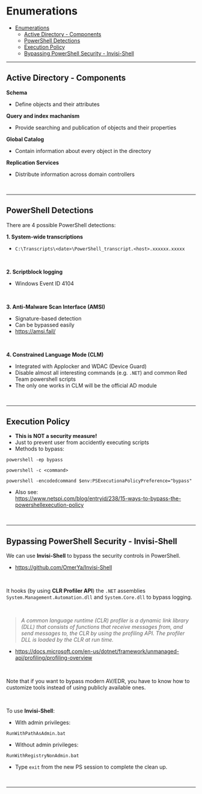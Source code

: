 # Enumerations

- [Enumerations](#enumerations)
  - [Active Directory - Components](#active-directory---components)
  - [PowerShell Detections](#powershell-detections)
  - [Execution Policy](#execution-policy)
  - [Bypassing PowerShell Security - Invisi-Shell](#bypassing-powershell-security---invisi-shell)

---

## Active Directory - Components

**Schema**

- Define objects and their attributes

**Query and index machanism**

- Provide searching and publication of objects and their properties

**Global Catalog**

- Contain information about every object in the directory

**Replication Services**

- Distribute information across domain controllers

<br/>

----

## PowerShell Detections

There are 4 possible PowerShell detections:

**1. System-wide transcriptions**

- `C:\Transcripts\<date>\PowerShell_transcript.<host>.xxxxxx.xxxxx`

<br/>

**2. Scriptblock logging**

- Windows Event ID 4104

<br/>

**3. Anti-Malware Scan Interface (AMSI)**

- Signature-based detection
- Can be bypassed easily
- https://amsi.fail/

<br/>

**4. Constrained Language Mode (CLM)**

- Integrated with Applocker and WDAC (Device Guard)
- Disable almost all interesting commands (e.g. `.NET`) and common Red Team powershell scripts
- The only one works in CLM will be the official AD module

<br/>

----

## Execution Policy

- **This is NOT a security measure!**
- Just to prevent user from accidently executing scripts
- Methods to bypass:

```
powershell -ep bypass
```

```
powershell -c <command>
```

```
powershell -encodedcommand $env:PSExecutionaPolicyPreference="bypass"
```

- Also see:<br/>
https://www.netspi.com/blog/entryid/238/15-ways-to-bypass-the-powershellexecution-policy

<br/>

----

## Bypassing PowerShell Security - Invisi-Shell

We can use **Invisi-Shell** to bypass the security controls in PowerShell. 

- https://github.com/OmerYa/Invisi-Shell

<br/>

It hooks (by using **CLR Profiler API**) the `.NET` assemblies `System.Management.Automation.dll` and `System.Core.dll` to bypass logging.

<br/>

> *A common language runtime (CLR) profiler is a dynamic link library (DLL) that consists of functions that receive messages from, and send messages to, the CLR by using the profiling API. The profiler DLL is loaded by the CLR at run time.*

- https://docs.microsoft.com/en-us/dotnet/framework/unmanaged-api/profiling/profiling-overview

<br/>

Note that if you want to bypass modern AV/EDR, you have to know how to customize tools instead of using publicly available ones.

<br/>

To use **Invisi-Shell**:

- With admin privileges:

```
RunWithPathAsAdmin.bat
```

- Without admin privileges:

```
RunWithRegistryNonAdmin.bat
```

- Type `exit` from the new PS session to complete the clean up.

<br/>

----

